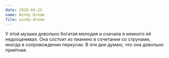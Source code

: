 ```yaml
---
date: 2020-04-23
name: Windy Dream
file: windy-dream
---
```


У этой музыки довольно богатая мелодия и сначала я немного её недооценивал. Она состоит из пианино в сочетании со струнами, иногда в сопровождении перкусии. В эти дни думаю, что она довольно приятная.
